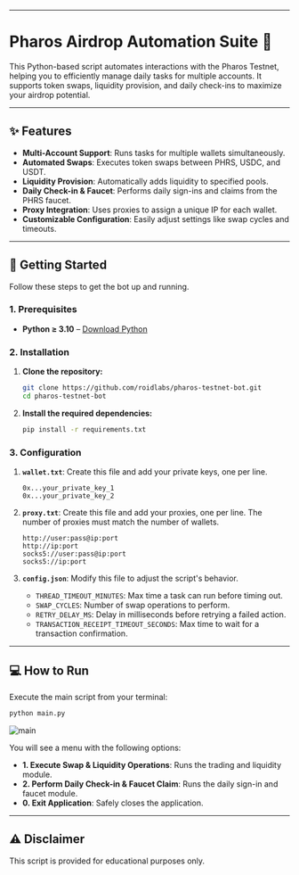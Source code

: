 -----

# Pharos Airdrop Automation Suite 🤖

This Python-based script automates interactions with the Pharos Testnet, helping you to efficiently manage daily tasks for multiple accounts. It supports token swaps, liquidity provision, and daily check-ins to maximize your airdrop potential.

-----

## ✨ Features

  - **Multi-Account Support**: Runs tasks for multiple wallets simultaneously.
  - **Automated Swaps**: Executes token swaps between PHRS, USDC, and USDT.
  - **Liquidity Provision**: Automatically adds liquidity to specified pools.
  - **Daily Check-in & Faucet**: Performs daily sign-ins and claims from the PHRS faucet.
  - **Proxy Integration**: Uses proxies to assign a unique IP for each wallet.
  - **Customizable Configuration**: Easily adjust settings like swap cycles and timeouts.

-----

## 🚀 Getting Started

Follow these steps to get the bot up and running.

### 1\. Prerequisites

  - **Python ≥ 3.10** – [Download Python](https://www.python.org/downloads/)

### 2\. Installation

1.  **Clone the repository:**

    ```sh
    git clone https://github.com/roidlabs/pharos-testnet-bot.git
    cd pharos-testnet-bot
    ```

2.  **Install the required dependencies:**

    ```sh
    pip install -r requirements.txt
    ```

### 3\. Configuration

1.  **`wallet.txt`**: Create this file and add your private keys, one per line.

    ```
    0x...your_private_key_1
    0x...your_private_key_2
    ```

2.  **`proxy.txt`**: Create this file and add your proxies, one per line. The number of proxies must match the number of wallets.

    ```
    http://user:pass@ip:port
    http://ip:port
    socks5://user:pass@ip:port
    socks5://ip:port
    ```

4.  **`config.json`**: Modify this file to adjust the script's behavior.

      - `THREAD_TIMEOUT_MINUTES`: Max time a task can run before timing out.
      - `SWAP_CYCLES`: Number of swap operations to perform.
      - `RETRY_DELAY_MS`: Delay in milliseconds before retrying a failed action.
      - `TRANSACTION_RECEIPT_TIMEOUT_SECONDS`: Max time to wait for a transaction confirmation.

-----

## 💻 How to Run

Execute the main script from your terminal:

```sh
python main.py
```
![main](https://i.ibb.co/ksPqYNR1/image.jpg)

You will see a menu with the following options:

  - **1. Execute Swap & Liquidity Operations**: Runs the trading and liquidity module.
  - **2. Perform Daily Check-in & Faucet Claim**: Runs the daily sign-in and faucet module.
  - **0. Exit Application**: Safely closes the application.

-----

## ⚠️ Disclaimer

This script is provided for educational purposes only.
